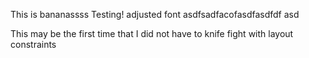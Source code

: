 This is bananassss
Testing!
adjusted font
asdfsadfacofasdfasdfdf
asd


This may be the first time that I did not have to knife fight with layout constraints